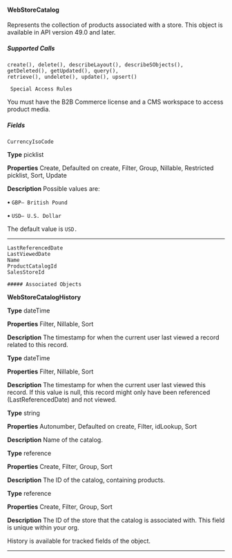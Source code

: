 #### WebStoreCatalog

Represents the collection of products associated with a store. This object is available in API version 49.0 and later.

##### Supported Calls
```
create(), delete(), describeLayout(), describeSObjects(), getDeleted(), getUpdated(), query(),
retrieve(), undelete(), update(), upsert()

 Special Access Rules

```
You must have the B2B Commerce license and a CMS workspace to access product media.

##### Fields

```
CurrencyIsoCode

```

**Type**
picklist

**Properties**
Create, Defaulted on create, Filter, Group, Nillable, Restricted picklist, Sort, Update

**Description**
Possible values are:

**•** `GBP— British Pound`

**•** `USD— U.S. Dollar`

The default value is `USD.`


-----

```
LastReferencedDate
LastViewedDate
Name
ProductCatalogId
SalesStoreId

##### Associated Objects

```
**WebStoreCatalogHistory**


**Type**
dateTime

**Properties**
Filter, Nillable, Sort

**Description**
The timestamp for when the current user last viewed a record related to this record.

**Type**
dateTime

**Properties**
Filter, Nillable, Sort

**Description**
The timestamp for when the current user last viewed this record. If this value is null, this
record might only have been referenced (LastReferencedDate) and not viewed.

**Type**
string

**Properties**
Autonumber, Defaulted on create, Filter, idLookup, Sort

**Description**
Name of the catalog.

**Type**
reference

**Properties**
Create, Filter, Group, Sort

**Description**
The ID of the catalog, containing products.

**Type**
reference

**Properties**
Create, Filter, Group, Sort

**Description**
The ID of the store that the catalog is associated with. This field is unique within your org.


History is available for tracked fields of the object.


-----
